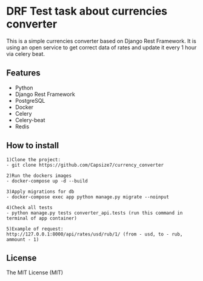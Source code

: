 # DRF Test task about currencies converter

This is a simple currencies converter based on Django Rest Framework. It is using an open service to get correct data of rates and update it every 1 hour via celery beat.

## Features
- Python
- Django Rest Framework
- PostgreSQL
- Docker
- Celery
- Celery-beat
- Redis

## How to install
```
1)Clone the project:
- git clone https://github.com/Capsize7/currency_converter      

2)Run the dockers images
- docker-compose up -d --build

3)Apply migrations for db
- docker-compose exec app python manage.py migrate --noinput

4)Check all tests
- python manage.py tests converter_api.tests (run this command in terminal of app container)

5)Example of request:
http://127.0.0.1:8000/api/rates/usd/rub/1/ (from - usd, to - rub, ammount - 1)

```

## License

The MIT License (MIT)
